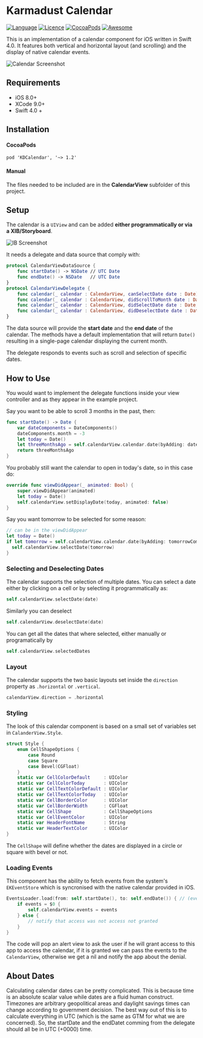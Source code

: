 # Karmadust Calendar #

[![Language](https://img.shields.io/badge/Swift-4.0-orange.svg?style=flat)](https://swift.org)
[![Licence](https://img.shields.io/dub/l/vibe-d.svg?maxAge=2592000)](https://opensource.org/licenses/MIT)
[![CocoaPods](https://img.shields.io/cocoapods/v/KDCalendar.svg?style=flat)](https://cocoapods.org/pods/KDCalendar)
[![Awesome](https://cdn.rawgit.com/sindresorhus/awesome/d7305f38d29fed78fa85652e3a63e154dd8e8829/media/badge.svg)](https://github.com/vsouza/awesome-ios)

This is an implementation of a calendar component for iOS written in Swift 4.0. It features both vertical and horizontal layout (and scrolling) and the display of native calendar events.

![Calendar Screenshot](https://github.com/mmick66/CalendarView/blob/master/Assets/screenshots.png)

## Requirements

* iOS 8.0+
* XCode 9.0+
* Swift 4.0 +

## Installation

#### CocoaPods

```
pod 'KDCalendar', '~> 1.2'
```

#### Manual

The files needed to be included are in the **CalendarView** subfolder of this project.

## Setup

The calendar is a `UIView` and can be added **either programmatically or via a XIB/Storyboard**. 

![IB Screenshot](https://github.com/mmick66/CalendarView/blob/master/Assets/Screen%20Shot%202017-10-30%20at%2014.45.28.png)

It needs a delegate and data source that comply with:

```Swift
protocol CalendarViewDataSource {
    func startDate() -> NSDate // UTC Date
    func endDate() -> NSDate   // UTC Date
}
protocol CalendarViewDelegate {
    func calendar(_ calendar : CalendarView, canSelectDate date : Date) -> Bool /* default implementation */ 
    func calendar(_ calendar : CalendarView, didScrollToMonth date : Date) -> Void
    func calendar(_ calendar : CalendarView, didSelectDate date : Date, withEvents events: [CalendarEvent]) -> Void
    func calendar(_ calendar : CalendarView, didDeselectDate date : Date) -> Void /* default implementation */ 
}
```

The data source will provide the **start date** and the **end date** of the calendar. The methods have a default implementation that will return `Date()` resulting in a single-page calendar displaying the current month. 

The delegate responds to events such as scroll and selection of specific dates.

## How to Use

You would want to implement the delegate functions inside your view controller and as they appear in the example project.

Say you want to be able to scroll 3 months in the past, then:

```Swift
func startDate() -> Date {
    var dateComponents = DateComponents()
    dateComponents.month = -3
    let today = Date()
    let threeMonthsAgo = self.calendarView.calendar.date(byAdding: dateComponents, to: today)
    return threeMonthsAgo
}
```

You probably still want the calendar to open in today's date, so in this case do:

```Swift
override func viewDidAppear(_ animated: Bool) {
    super.viewDidAppear(animated)
    let today = Date()
    self.calendarView.setDisplayDate(today, animated: false)        
}
```

Say you want tomorrow to be selected for some reason:

```Swift
// can be in the viewDidAppear
let today = Date()
if let tomorrow = self.calendarView.calendar.date(byAdding: tomorrowComponents, to: today) {
  self.calendarView.selectDate(tomorrow)
}
```

### Selecting and Deselecting Dates

The calendar supports the selection of multiple dates. You can select a date either by clicking on a cell or by selecting it programmatically as:

```Swift
self.calendarView.selectDate(date)
```

Similarly you can deselect

```Swift
self.calendarView.deselectDate(date)
```

You can get all the dates that where selected, either manually or programatically by

```Swift
self.calendarView.selectedDates
```

### Layout

The calendar supports the two basic layouts set inside the `direction` property as `.horizontal` or `.vertical`.

```Swift
calendarView.direction = .horizontal
```


### Styling

The look of this calendar component is based on a small set of variables set in `CalanderView.Style`.

```Swift
struct Style {
    enum CellShapeOptions {
        case Round
        case Square
        case Bevel(CGFloat)
    }
    static var CellColorDefault     : UIColor   
    static var CellColorToday       : UIColor
    static var CellTextColorDefault : UIColor
    static var CellTextColorToday   : UIColor
    static var CellBorderColor      : UIColor 
    static var CellBorderWidth      : CGFloat
    static var CellShape            : CellShapeOptions
    static var CellEventColor       : UIColor
    static var HeaderFontName       : String  
    static var HeaderTextColor      : UIColor        
}
```

The `CellShape` will define whether the dates are displayed in a circle or square with bevel or not.

### Loading Events

This component has the ability to fetch events from the system's `EKEventStore` which is syncronised with the native calendar provided in iOS. 

```Swift
EventsLoader.load(from: self.startDate(), to: self.endDate()) { // (events:[CalendarEvent]?) in
    if events = $0 {
        self.calendarView.events = events
    } else {
        // notify that access was not access not granted
    }
}
```

The code will pop an alert view to ask the user if he will grant access to this app to access the calendar, if it is granted we can pass the events to the `CalendarView`, otherwise we get a nil and notify the app about the denial.

## About Dates

Calculating calendar dates can be pretty complicated. This is because time is an absolute scalar value while dates are a fluid human construct. Timezones are arbitrary geopolitical areas and daylight savings times can change according to government decision. The best way out of this is to calculate everything in UTC (which is the same as GTM for what we are concerned). So, the startDate and the endDatet comming from the delegate should all be in UTC (+0000) time.
